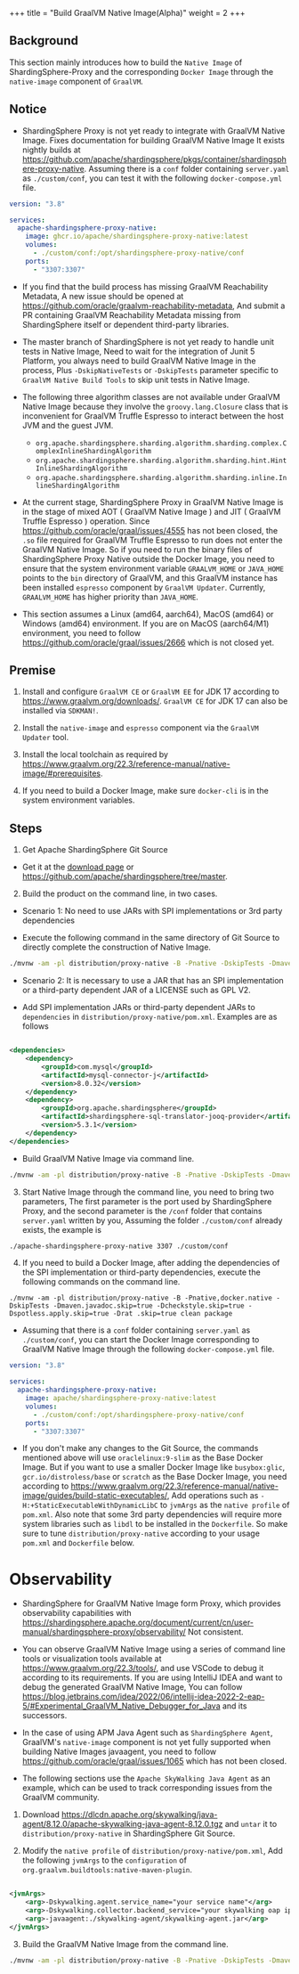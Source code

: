 +++
title = "Build GraalVM Native Image(Alpha)"
weight = 2
+++

## Background

This section mainly introduces how to build the `Native Image` of ShardingSphere-Proxy and the
corresponding `Docker Image` through the `native-image` component of `GraalVM`.

## Notice

- ShardingSphere Proxy is not yet ready to integrate with GraalVM Native Image.
  Fixes documentation for building GraalVM Native Image It exists nightly builds
  at https://github.com/apache/shardingsphere/pkgs/container/shardingsphere-proxy-native.
  Assuming there is a `conf` folder containing `server.yaml` as `./custom/conf`, you can test it with the
  following `docker-compose.yml` file.

````yaml
version: "3.8"

services:
  apache-shardingsphere-proxy-native:
    image: ghcr.io/apache/shardingsphere-proxy-native:latest
    volumes:
      - ./custom/conf:/opt/shardingsphere-proxy-native/conf
    ports:
      - "3307:3307"
````

- If you find that the build process has missing GraalVM Reachability Metadata,
  A new issue should be opened at https://github.com/oracle/graalvm-reachability-metadata,
  And submit a PR containing GraalVM Reachability Metadata missing from ShardingSphere itself or dependent third-party
  libraries.

- The master branch of ShardingSphere is not yet ready to handle unit tests in Native Image,
  Need to wait for the integration of Junit 5 Platform, you always need to build GraalVM Native Image in the process,
  Plus `-DskipNativeTests` or `-DskipTests` parameter specific to `GraalVM Native Build Tools` to skip unit tests in
  Native Image.

- The following three algorithm classes are not available under GraalVM Native Image because they involve
  the `groovy.lang.Closure` class that is inconvenient for GraalVM Truffle Espresso to interact between the host JVM and
  the guest JVM.
    - `org.apache.shardingsphere.sharding.algorithm.sharding.complex.ComplexInlineShardingAlgorithm`
    - `org.apache.shardingsphere.sharding.algorithm.sharding.hint.HintInlineShardingAlgorithm`
    - `org.apache.shardingsphere.sharding.algorithm.sharding.inline.InlineShardingAlgorithm`

- At the current stage, ShardingSphere Proxy in GraalVM Native Image is in the stage of mixed AOT ( GraalVM
  Native Image ) and JIT ( GraalVM Truffle Espresso ) operation. Since https://github.com/oracle/graal/issues/4555 has
  not been closed, the `.so` file required for GraalVM Truffle Espresso to run does not enter the GraalVM Native Image.
  So if you need to run the binary files of ShardingSphere Proxy Native outside the Docker Image, you need to ensure
  that the system environment variable `GRAALVM_HOME` or `JAVA_HOME` points to the `bin` directory of GraalVM, and this
  GraalVM instance has been installed `espresso` component by `GraalVM Updater`. Currently, `GRAALVM_HOME` has higher
  priority than `JAVA_HOME`.

- This section assumes a Linux (amd64, aarch64), MacOS (amd64) or Windows (amd64) environment.
  If you are on MacOS (aarch64/M1) environment, you need to follow https://github.com/oracle/graal/issues/2666 which is
  not closed yet.

## Premise

1. Install and configure `GraalVM CE` or `GraalVM EE` for JDK 17 according to https://www.graalvm.org/downloads/.
   `GraalVM CE` for JDK 17 can also be installed via `SDKMAN!`.

2. Install the `native-image` and `espresso` component via the `GraalVM Updater` tool.

3. Install the local toolchain as required by https://www.graalvm.org/22.3/reference-manual/native-image/#prerequisites.

4. If you need to build a Docker Image, make sure `docker-cli` is in the system environment variables.

## Steps

1. Get Apache ShardingSphere Git Source

- Get it at the [download page](https://shardingsphere.apache.org/document/current/en/downloads/)
  or https://github.com/apache/shardingsphere/tree/master.

2. Build the product on the command line, in two cases.

- Scenario 1: No need to use JARs with SPI implementations or 3rd party dependencies

- Execute the following command in the same directory of Git Source to directly complete the construction of Native
  Image.

```bash
./mvnw -am -pl distribution/proxy-native -B -Pnative -DskipTests -Dmaven.javadoc.skip=true -Dcheckstyle.skip=true -Dspotless.apply.skip=true -Drat.skip=true clean package
```

- Scenario 2: It is necessary to use a JAR that has an SPI implementation or a third-party dependent JAR of a LICENSE
  such as GPL V2.

- Add SPI implementation JARs or third-party dependent JARs to `dependencies`
  in `distribution/proxy-native/pom.xml`. Examples are as follows

```xml

<dependencies>
    <dependency>
        <groupId>com.mysql</groupId>
        <artifactId>mysql-connector-j</artifactId>
        <version>8.0.32</version>
    </dependency>
    <dependency>
        <groupId>org.apache.shardingsphere</groupId>
        <artifactId>shardingsphere-sql-translator-jooq-provider</artifactId>
        <version>5.3.1</version>
    </dependency>
</dependencies>
```

- Build GraalVM Native Image via command line.

```bash
./mvnw -am -pl distribution/proxy-native -B -Pnative -DskipTests -Dmaven.javadoc.skip=true -Dcheckstyle.skip=true -Dspotless.apply.skip=true -Drat.skip=true clean package
```

3. Start Native Image through the command line, you need to bring two parameters,
   The first parameter is the port used by ShardingSphere Proxy, and the second parameter is the `/conf` folder that
   contains `server.yaml` written by you,
   Assuming the folder `./custom/conf` already exists, the example is

```bash
./apache-shardingsphere-proxy-native 3307 ./custom/conf
````

4. If you need to build a Docker Image, after adding the dependencies of the SPI implementation or third-party
   dependencies, execute the following commands on the command line.

```shell
./mvnw -am -pl distribution/proxy-native -B -Pnative,docker.native -DskipTests -Dmaven.javadoc.skip=true -Dcheckstyle.skip=true -Dspotless.apply.skip=true -Drat .skip=true clean package
```

- Assuming that there is a `conf` folder containing `server.yaml` as `./custom/conf`, you can start the Docker Image
  corresponding to GraalVM Native Image through the following `docker-compose.yml` file.

```yaml
version: "3.8"

services:
  apache-shardingsphere-proxy-native:
    image: apache/shardingsphere-proxy-native:latest
    volumes:
      - ./custom/conf:/opt/shardingsphere-proxy-native/conf
    ports:
      - "3307:3307"
```

- If you don't make any changes to the Git Source, the commands mentioned above will use `oraclelinux:9-slim` as the
  Base Docker Image.
  But if you want to use a smaller Docker Image like `busybox:glic`, `gcr.io/distroless/base` or `scratch` as the Base
  Docker Image, you need according
  to https://www.graalvm.org/22.3/reference-manual/native-image/guides/build-static-executables/,
  Add operations such as `-H:+StaticExecutableWithDynamicLibC` to `jvmArgs` as the `native profile` of `pom.xml`.
  Also note that some 3rd party dependencies will require more system libraries such as `libdl` to be installed in
  the `Dockerfile`.
  So make sure to tune `distribution/proxy-native` according to your usage
  `pom.xml` and `Dockerfile` below.

# Observability

- ShardingSphere for GraalVM Native Image form Proxy, which provides observability capabilities
  with https://shardingsphere.apache.org/document/current/cn/user-manual/shardingsphere-proxy/observability/
  Not consistent.

- You can observe GraalVM Native Image using a series of command line tools or visualization tools available
  at https://www.graalvm.org/22.3/tools/, and use VSCode to debug it according to its requirements.
  If you are using IntelliJ IDEA and want to debug the generated GraalVM Native Image,
  You can
  follow https://blog.jetbrains.com/idea/2022/06/intellij-idea-2022-2-eap-5/#Experimental_GraalVM_Native_Debugger_for_Java
  and its successors.

- In the case of using APM Java Agent such as `ShardingSphere Agent`,
  GraalVM's `native-image` component is not yet fully supported when building Native Images
  javaagent, you need to follow https://github.com/oracle/graal/issues/1065 which has not been closed.

- The following sections use the `Apache SkyWalking Java Agent` as an example, which can be used to track corresponding
  issues from the GraalVM community.

1. Download https://dlcdn.apache.org/skywalking/java-agent/8.12.0/apache-skywalking-java-agent-8.12.0.tgz and `untar` it
   to `distribution/proxy-native` in ShardingSphere Git Source.

2. Modify the `native profile` of `distribution/proxy-native/pom.xml`,
   Add the following `jvmArgs` to the `configuration` of `org.graalvm.buildtools:native-maven-plugin`.

```xml

<jvmArgs>
    <arg>-Dskywalking.agent.service_name="your service name"</arg>
    <arg>-Dskywalking.collector.backend_service="your skywalking oap ip and port"</arg>
    <arg>-javaagent:./skywalking-agent/skywalking-agent.jar</arg>
</jvmArgs>
```

3. Build the GraalVM Native Image from the command line.

```bash
./mvnw -am -pl distribution/proxy-native -B -Pnative -DskipTests -Dmaven.javadoc.skip=true -Dcheckstyle.skip=true -Dspotless.apply.skip=true -Drat.skip =true clean package
```